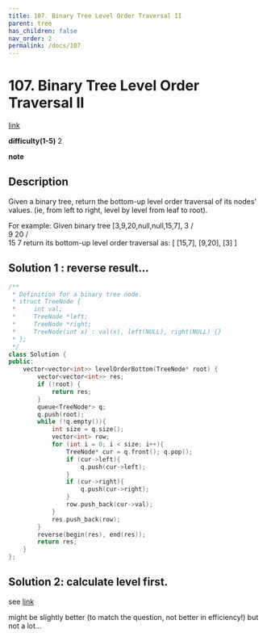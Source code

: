 ```yaml
---
title: 107. Binary Tree Level Order Traversal II
parent: tree
has_children: false
nav_order: 2
permalink: /docs/107
---
```

# 107. Binary Tree Level Order Traversal II
[link](https://leetcode.com/problems/binary-tree-level-order-traversal-ii/)

**difficulty(1-5)**
2

**note**

## Description
Given a binary tree, return the bottom-up level order traversal of its nodes' values. (ie, from left to right, level by level from leaf to root).

For example:
Given binary tree [3,9,20,null,null,15,7],
    3
   / \
  9  20
    /  \
   15   7
return its bottom-up level order traversal as:
[
  [15,7],
  [9,20],
  [3]
]


## Solution 1 : reverse result...
```c++
/**
 * Definition for a binary tree node.
 * struct TreeNode {
 *     int val;
 *     TreeNode *left;
 *     TreeNode *right;
 *     TreeNode(int x) : val(x), left(NULL), right(NULL) {}
 * };
 */
class Solution {
public:
    vector<vector<int>> levelOrderBottom(TreeNode* root) {
        vector<vector<int>> res;
        if (!root) {
            return res;
        }
        queue<TreeNode*> q;
        q.push(root);
        while (!q.empty()){
            int size = q.size();
            vector<int> row;
            for (int i = 0; i < size; i++){
                TreeNode* cur = q.front(); q.pop();
                if (cur->left){
                    q.push(cur->left);
                }
                if (cur->right){
                    q.push(cur->right);
                }
                row.push_back(cur->val);
            }
            res.push_back(row);
        }
        reverse(begin(res), end(res));
        return res;
    }
};
```

## Solution 2: calculate level first. 
see [link](https://leetcode.com/problems/binary-tree-level-order-traversal-ii/discuss/34970/Is-there-any-better-idea-than-doing-regular-level-order-traversal-and-reverse-the-result)

might be slightly better (to match the question, not better in efficiency!) but not a lot...